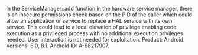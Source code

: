 In the ServiceManager::add function in the hardware service manager, there is an insecure permissions check based on the PID of the caller which could allow an application or service to replace a HAL service with its own service. This could lead to a local elevation of privilege enabling code execution as a privileged process with no additional execution privileges needed. User interaction is not needed for exploitation. Product: Android. Versions: 8.0, 8.1. Android ID: A-68217907.